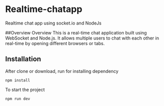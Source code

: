 # Realtime-chatapp
Realtime chat app using socket.io and NodeJs

##Overview
Overview
This is a real-time chat application built using WebSocket and Node.js.
It allows multiple users to chat with each other in real-time by opening different browsers or tabs.

## Installation
After clone or download, run for installing dependency
```npm
npm install
```
To start the project
```
npm run dev
```

